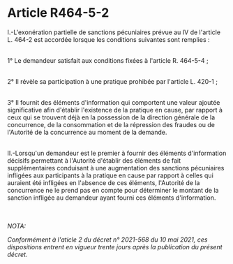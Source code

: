 # Article R464-5-2

<p>I.-L'exonération partielle de sanctions pécuniaires prévue au IV de l'article L. 464-2 est accordée lorsque les conditions suivantes sont remplies :<br/><br/>

1° Le demandeur satisfait aux conditions fixées à l'article R. 464-5-4 ;<br/><br/>

2° Il révèle sa participation à une pratique prohibée par l'article L. 420-1 ;<br/><br/>

3° Il fournit des éléments d'information qui comportent une valeur ajoutée significative afin d'établir l'existence de la pratique en cause, par rapport à ceux qui se trouvent déjà en la possession de la direction générale de la concurrence, de la consommation et de la répression des fraudes ou de l'Autorité de la concurrence au moment de la demande.<br/><br/>

II.-Lorsqu'un demandeur est le premier à fournir des éléments d'information décisifs permettant à l'Autorité d'établir des éléments de fait supplémentaires conduisant à une augmentation des sanctions pécuniaires infligées aux participants à la pratique en cause par rapport à celles qui auraient été infligées en l'absence de ces éléments, l'Autorité de la concurrence ne le prend pas en compte pour déterminer le montant de la sanction infligée au demandeur ayant fourni ces éléments d'information. </p><br/><br/><i>NOTA:<p>Conformément à l'aticle 2 du décret n° 2021-568 du 10 mai 2021, ces dispositions entrent en vigueur trente jours après la publication du présent décret.</p></i>